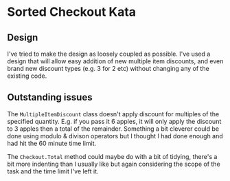 # Sorted Checkout Kata

## Design

I've tried to make the design as loosely coupled as possible. I've used a design that will allow easy addition of new multiple item discounts, and even brand new discount types (e.g. 3 for 2 etc) without changing any of the existing code.

## Outstanding issues

The `MultipleItemDiscount` class doesn't apply discount for multiples of the specified quantity. E.g. if you pass it 6 apples, it will only apply the discount to 3 apples then a total of the remainder. Something a bit cleverer could be done using modulo & divison operators but I thought I had done enough and had hit the 60 minute time limit.

The `Checkout.Total` method could maybe do with a bit of tidying, there's a bit more indenting than I usually like but again considering the scope of the task and the time limit I've left it.
